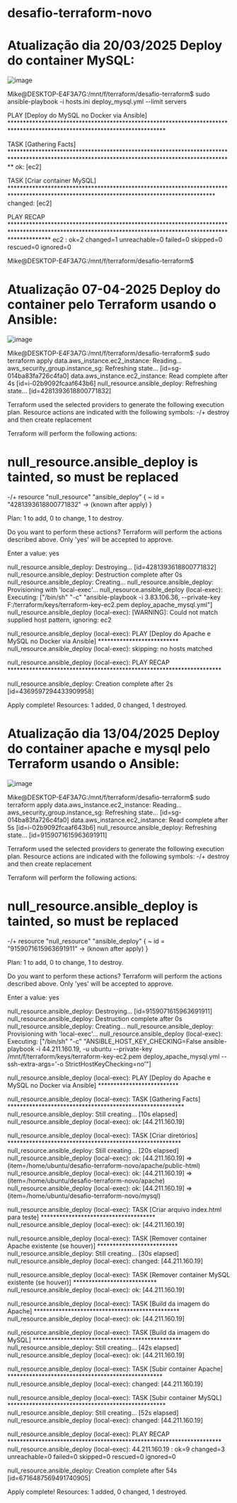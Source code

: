 # desafio-terraform-novo

# Atualização dia 20/03/2025 Deploy do container MySQL:
![image](https://github.com/user-attachments/assets/a0913f72-57ca-43f0-acb3-0b9493cdcb75)

Mike@DESKTOP-E4F3A7G:/mnt/f/terraform/desafio-terraform$ sudo ansible-playbook -i hosts.ini deploy_mysql.yml --limit servers

PLAY [Deploy do MySQL no Docker via Ansible] **************************************************************************************************************************

TASK [Gathering Facts] ************************************************************************************************************************************************
ok: [ec2]

TASK [Criar container MySQL] ******************************************************************************************************************************************
changed: [ec2]

PLAY RECAP ************************************************************************************************************************************************************
ec2                        : ok=2    changed=1    unreachable=0    failed=0    skipped=0    rescued=0    ignored=0

Mike@DESKTOP-E4F3A7G:/mnt/f/terraform/desafio-terraform$

# Atualização 07-04-2025 Deploy do container pelo Terraform usando o Ansible:
![image](https://github.com/user-attachments/assets/407deddc-42e2-4511-affe-2a8f9da9a3ba)

Mike@DESKTOP-E4F3A7G:/mnt/f/terraform/desafio-terraform$ sudo terraform apply
data.aws_instance.ec2_instance: Reading...
aws_security_group.instance_sg: Refreshing state... [id=sg-014ba83fa726c4fa0]
data.aws_instance.ec2_instance: Read complete after 4s [id=i-02b9092fcaaf643b6]
null_resource.ansible_deploy: Refreshing state... [id=4281393618800771832]

Terraform used the selected providers to generate the following execution plan. Resource actions are indicated with the following symbols:
-/+ destroy and then create replacement

Terraform will perform the following actions:

  # null_resource.ansible_deploy is tainted, so must be replaced
-/+ resource "null_resource" "ansible_deploy" {
      ~ id = "4281393618800771832" -> (known after apply)
    }

Plan: 1 to add, 0 to change, 1 to destroy.

Do you want to perform these actions?
  Terraform will perform the actions described above.
  Only 'yes' will be accepted to approve.

  Enter a value: yes

null_resource.ansible_deploy: Destroying... [id=4281393618800771832]
null_resource.ansible_deploy: Destruction complete after 0s
null_resource.ansible_deploy: Creating...
null_resource.ansible_deploy: Provisioning with 'local-exec'...
null_resource.ansible_deploy (local-exec): Executing: ["/bin/sh" "-c" "ansible-playbook -i 3.83.106.36, --private-key F:/terraform/keys/terraform-key-ec2.pem deploy_apache_mysql.yml"]
null_resource.ansible_deploy (local-exec): [WARNING]: Could not match supplied host pattern, ignoring: ec2

null_resource.ansible_deploy (local-exec): PLAY [Deploy do Apache e MySQL no Docker via Ansible] **************************
null_resource.ansible_deploy (local-exec): skipping: no hosts matched

null_resource.ansible_deploy (local-exec): PLAY RECAP *********************************************************************

null_resource.ansible_deploy: Creation complete after 2s [id=4369597294433909958]

Apply complete! Resources: 1 added, 0 changed, 1 destroyed.

# Atualização dia 13/04/2025 Deploy do container apache e mysql pelo Terraform usando o Ansible:
![image](https://github.com/user-attachments/assets/c5843a22-4835-476c-93fe-73652e8b22ff)

Mike@DESKTOP-E4F3A7G:/mnt/f/terraform/desafio-terraform$ sudo terraform apply
data.aws_instance.ec2_instance: Reading...
aws_security_group.instance_sg: Refreshing state... [id=sg-014ba83fa726c4fa0]
data.aws_instance.ec2_instance: Read complete after 5s [id=i-02b9092fcaaf643b6]
null_resource.ansible_deploy: Refreshing state... [id=9159071615963691911]

Terraform used the selected providers to generate the following execution plan. Resource actions are indicated with the following symbols:
-/+ destroy and then create replacement

Terraform will perform the following actions:

  # null_resource.ansible_deploy is tainted, so must be replaced
-/+ resource "null_resource" "ansible_deploy" {
      ~ id = "9159071615963691911" -> (known after apply)
    }

Plan: 1 to add, 0 to change, 1 to destroy.

Do you want to perform these actions?
  Terraform will perform the actions described above.
  Only 'yes' will be accepted to approve.

  Enter a value: yes

null_resource.ansible_deploy: Destroying... [id=9159071615963691911]
null_resource.ansible_deploy: Destruction complete after 0s
null_resource.ansible_deploy: Creating...
null_resource.ansible_deploy: Provisioning with 'local-exec'...
null_resource.ansible_deploy (local-exec): Executing: ["/bin/sh" "-c" "ANSIBLE_HOST_KEY_CHECKING=False ansible-playbook -i 44.211.160.19, -u ubuntu --private-key /mnt/f/terraform/keys/terraform-key-ec2.pem deploy_apache_mysql.yml --ssh-extra-args='-o StrictHostKeyChecking=no'"]

null_resource.ansible_deploy (local-exec): PLAY [Deploy do Apache e MySQL no Docker via Ansible] **************************

null_resource.ansible_deploy (local-exec): TASK [Gathering Facts] *********************************************************
null_resource.ansible_deploy: Still creating... [10s elapsed]
null_resource.ansible_deploy (local-exec): ok: [44.211.160.19]

null_resource.ansible_deploy (local-exec): TASK [Criar diretórios] ********************************************************
null_resource.ansible_deploy: Still creating... [20s elapsed]
null_resource.ansible_deploy (local-exec): ok: [44.211.160.19] => (item=/home/ubuntu/desafio-terraform-novo/apache/public-html)
null_resource.ansible_deploy (local-exec): ok: [44.211.160.19] => (item=/home/ubuntu/desafio-terraform-novo/apache)
null_resource.ansible_deploy (local-exec): ok: [44.211.160.19] => (item=/home/ubuntu/desafio-terraform-novo/mysql)

null_resource.ansible_deploy (local-exec): TASK [Criar arquivo index.html para teste] *************************************
null_resource.ansible_deploy (local-exec): ok: [44.211.160.19]

null_resource.ansible_deploy (local-exec): TASK [Remover container Apache existente (se houver)] **************************
null_resource.ansible_deploy: Still creating... [30s elapsed]
null_resource.ansible_deploy (local-exec): changed: [44.211.160.19]

null_resource.ansible_deploy (local-exec): TASK [Remover container MySQL existente (se houver)] ***************************
null_resource.ansible_deploy (local-exec): ok: [44.211.160.19]

null_resource.ansible_deploy (local-exec): TASK [Build da imagem do Apache] ***********************************************
null_resource.ansible_deploy (local-exec): ok: [44.211.160.19]

null_resource.ansible_deploy (local-exec): TASK [Build da imagem do MySQL] ************************************************
null_resource.ansible_deploy: Still creating... [42s elapsed]
null_resource.ansible_deploy (local-exec): ok: [44.211.160.19]

null_resource.ansible_deploy (local-exec): TASK [Subir container Apache] **************************************************
null_resource.ansible_deploy (local-exec): changed: [44.211.160.19]

null_resource.ansible_deploy (local-exec): TASK [Subir container MySQL] ***************************************************
null_resource.ansible_deploy: Still creating... [52s elapsed]
null_resource.ansible_deploy (local-exec): changed: [44.211.160.19]

null_resource.ansible_deploy (local-exec): PLAY RECAP *********************************************************************
null_resource.ansible_deploy (local-exec): 44.211.160.19              : ok=9    changed=3    unreachable=0    failed=0    skipped=0    rescued=0    ignored=0

null_resource.ansible_deploy: Creation complete after 54s [id=6716487569491740905]

Apply complete! Resources: 1 added, 0 changed, 1 destroyed.

